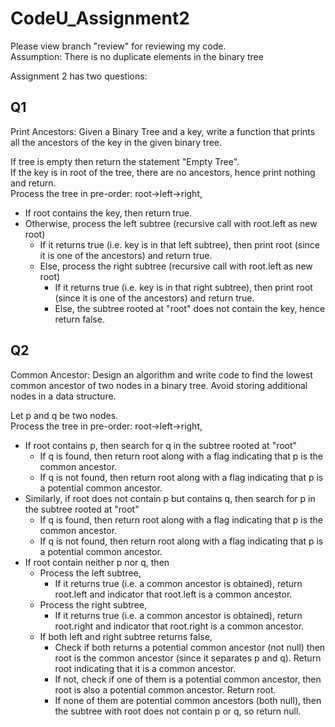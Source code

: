 # CodeU_Assignment2
Please view branch "review" for reviewing my code.  
Assumption: There is no duplicate elements in the binary tree

Assignment 2 has two questions:
## Q1
Print Ancestors: Given a Binary Tree and a key, write a function that prints all the ancestors of the key in the given
binary tree.

If tree is empty then return the statement "Empty Tree".  
If the key is in root of the tree, there are no ancestors, hence print nothing and return.  
Process the tree in pre-order: root->left->right,
-  If root contains the key, then return true.
-  Otherwise, process the left subtree (recursive call with root.left as new root)
    - If it returns true (i.e. key is in that left subtree), then print root (since it is one of the ancestors) and return true.
    - Else, process the right subtree (recursive call with root.left as new root)
        - If it returns true (i.e. key is in that right subtree), then print root (since it is one of the ancestors) and return true.
        - Else, the subtree rooted at "root" does not contain the key, hence return false. 
        

## Q2 
Common Ancestor: Design an algorithm and write code to find the lowest common ancestor of two nodes in a binary tree.
Avoid storing additional nodes in a data structure.

Let p and q be two nodes.  
Process the tree in pre-order: root->left->right,  
- If root contains p, then search for q in the subtree rooted at "root"
    - If q is found, then return root along with a flag indicating that p is the common ancestor.
    - If q is not found, then return root along with a flag indicating that p is a potential common ancestor.
- Similarly, if root does not contain p but contains q, then search for p in the subtree rooted at "root"
    - If q is found, then return root along with a flag indicating that p is the common ancestor.
    - If q is not found, then return root along with a flag indicating that p is a potential common ancestor.
- If root contain neither p nor q, then
    - Process the left subtree,
        - If it returns true (i.e. a common ancestor is obtained), return root.left and indicator that root.left is a common ancestor.
    - Process the right subtree,
        - If it returns true (i.e. a common ancestor is obtained), return root.right and indicator that root.right is a common ancestor.
    - If both left and right subtree returns false,
        - Check if both returns a potential common ancestor (not null) then root is the common ancestor (since it separates p and q). Return root indicating that it is a common ancestor.
        - If not, check if one of them is a potential common ancestor, then root is also a potential common ancestor. Return root.
        - If none of them are potential common ancestors (both null), then the subtree with root does not contain p or q, so return null.
